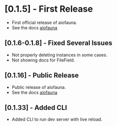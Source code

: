 # [0.1.5] - First Release

- First official release of aiofauna.
- See the docs [aiofauna](https://obahamonde-aiofauna-docs.smartpro.solutions)

## [0.1.6-0.1.8] - Fixed Several Issues

- Not properly deleting instances in some cases.
- Not showing docs for FileField.

## [0.1.16] - Public Release

- Public release of aiofauna.
- See the docs [aiofauna](https://aiofauna.smartpro.solutions)

## [0.1.33] - Added CLI

- Added CLI to run dev server with live reload.